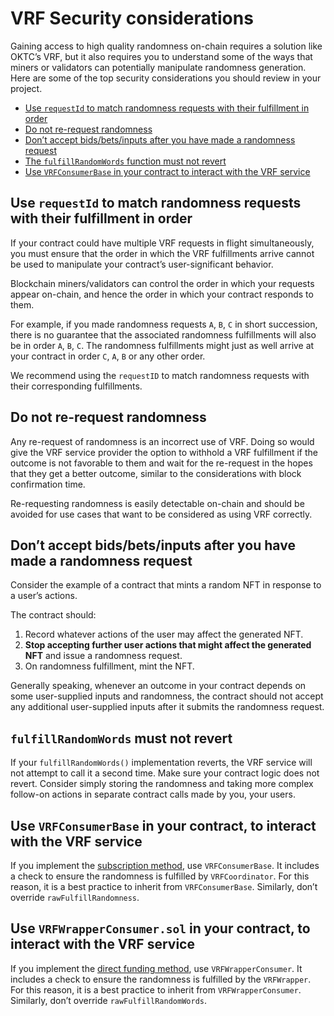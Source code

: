 
# VRF Security considerations

Gaining access to high quality randomness on-chain requires a solution like OKTC’s VRF, but it also requires you to understand some of the ways that miners or validators can potentially manipulate randomness generation. Here are some of the top security considerations you should review in your project.

- [Use `requestId` to match randomness requests with their fulfillment in order](#use-requestid-to-match-randomness-requests-with-their-fulfillment-in-order)
- [Do not re-request randomness](#do-not-re-request-randomness)
- [Don’t accept bids/bets/inputs after you have made a randomness request](#dont-accept-bidsbetsinputs-after-you-have-made-a-randomness-request)
- [The `fulfillRandomWords` function must not revert](#fulfillrandomwords-must-not-revert)
- [Use `VRFConsumerBase` in your contract to interact with the VRF service](#use-vrfconsumerbase-in-your-contract-to-interact-with-the-vrf-service)

## Use `requestId` to match randomness requests with their fulfillment in order

If your contract could have multiple VRF requests in flight simultaneously, you must ensure that the order in which the VRF fulfillments arrive cannot be used to manipulate your contract’s user-significant behavior.

Blockchain miners/validators can control the order in which your requests appear on-chain, and hence the order in which your contract responds to them.

For example, if you made randomness requests `A`, `B`, `C` in short succession, there is no guarantee that the associated randomness fulfillments will also be in order `A`, `B`, `C`. The randomness fulfillments might just as well arrive at your contract in order `C`, `A`, `B` or any other order.

We recommend using the `requestID` to match randomness requests with their corresponding fulfillments.

## Do not re-request randomness

Any re-request of randomness is an incorrect use of VRF. Doing so would give the VRF service provider the option to withhold a VRF fulfillment if the outcome is not favorable to them and wait for the re-request in the hopes that they get a better outcome, similar to the considerations with block confirmation time.

Re-requesting randomness is easily detectable on-chain and should be avoided for use cases that want to be considered as using VRF correctly.

## Don’t accept bids/bets/inputs after you have made a randomness request

Consider the example of a contract that mints a random NFT in response to a user’s actions.

The contract should:

1. Record whatever actions of the user may affect the generated NFT.
2. **Stop accepting further user actions that might affect the generated NFT** and issue a randomness request.
3. On randomness fulfillment, mint the NFT.

Generally speaking, whenever an outcome in your contract depends on some user-supplied inputs and randomness, the contract should not accept any additional user-supplied inputs after it submits the randomness request.

## `fulfillRandomWords` must not revert

If your `fulfillRandomWords()` implementation reverts, the VRF service will not attempt to call it a second time. Make sure your contract logic does not revert. Consider simply storing the randomness and taking more complex follow-on actions in separate contract calls made by you, your users.

## Use `VRFConsumerBase` in your contract, to interact with the VRF service

If you implement the [subscription method](/dev/oktc-solutions/oktc-vrf/Subscription-Method/SubScription), use `VRFConsumerBase`. It includes a check to ensure the randomness is fulfilled by `VRFCoordinator`. For this reason, it is a best practice to inherit from `VRFConsumerBase`. Similarly, don’t override `rawFulfillRandomness`.

## Use `VRFWrapperConsumer.sol` in your contract, to interact with the VRF service

If you implement the [direct funding method](/dev/oktc-solutions/oktc-vrf/Direct-Funding-Method/Direct-Funding-Method), use `VRFWrapperConsumer`. It includes a check to ensure the randomness is fulfilled by the `VRFWrapper`. For this reason, it is a best practice to inherit from `VRFWrapperConsumer`. Similarly, don’t override `rawFulfillRandomWords`.



